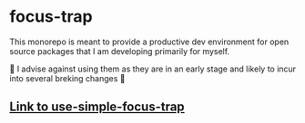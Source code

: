 # focus-trap

This monorepo is meant to provide a productive dev environment for open source packages that I am developing primarily for myself.

:construction: I advise against using them as they are in an early stage and likely to incur into several breking changes :construction:

## [Link to use-simple-focus-trap](https://github.com/DaviDevMod/use-simple-focus-trap/tree/main/packages/use-simple-focus-trap)
